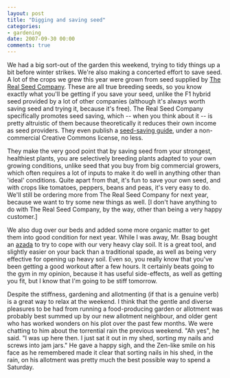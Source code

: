 ```yaml
---
layout: post
title: "Digging and saving seed"
categories:
- gardening
date: 2007-09-30 00:00
comments: true
---
```


<p>We had a big sort-out of the garden this weekend, trying to tidy things up a bit before winter strikes. We're also making a concerted effort to save seed. A lot of the crops we grew this year were grown from seed supplied by <a href="http://www.realseeds.co.uk/">The Real Seed Company</a>. These are all true breeding seeds, so you know exactly what you'll be getting if you save your seed, unlike the F1 hybrid seed provided by a lot of other companies (although it's always worth saving seed and trying it, because it's free). The Real Seed Company specifically promotes seed saving, which -- when you think about it -- is pretty altruistic of them because theoretically it reduces their own income as seed providers. They even publish a <a href="http://www.realseeds.co.uk/seedsavinginfo.html">seed-saving guide</a>, under a non-commercial Creative Commons license, no less.</p>

<p>They make the very good point that by saving seed from your strongest, healthiest plants, you are selectively breeding plants adapted to your own growing conditions, unlike seed that you buy from big commercial growers, which often requires a lot of inputs to make it do well in anything other than 'ideal' conditions. Quite apart from that, it's fun to save your own seed, and with crops like tomatoes, peppers, beans and peas, it's very easy to do. We'll still be ordering more from The Real Seed Company for next year, because we want to try some new things as well. [I don't have anything to do with The Real Seed Company, by the way, other than being a very happy customer.]</p>

<p>We also dug over our beds and added some more organic matter to get them into good condition for next year. While I was away, Mr. Bsag bought an <a href="http://www.easydigging.com/">azada</a> to try to cope with our very heavy clay soil. It is a great tool, and slightly easier on your back than a traditional spade, as well as being very effective for opening up heavy soil. Even so, you really know that you've been getting a good workout after a few hours. It certainly beats going to the gym in my opinion, because it has useful side-effects, as well as getting you fit, but I know that I'm going to be stiff tomorrow.</p>

<p>Despite the stiffness, gardening and allotmenting (if that is a genuine verb) is a great way to relax at the weekend. I think that the gentle and diverse pleasures to be had from running a food-producing garden or allotment was probably best summed up by our new allotment neighbour, and older gent who has worked wonders on his plot over the past few months. We were chatting to him about the torrential rain the previous weekend. "Ah yes", he said. "I was up here then. I just sat it out in my shed, sorting my nails and screws into jam jars." He gave a happy sigh, and the Zen-like smile on his face as he remembered made it clear that sorting nails in his shed, in the rain, on his allotment was pretty much the best possible way to spend a Saturday.</p>


